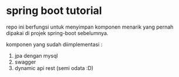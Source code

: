 # spring boot tutorial

repo ini berfungsi untuk menyimpan komponen menarik yang pernah dipakai di projek spring-boot sebelumnya.

komponen yang sudah diimplementasi : 

1. jpa dengan mysql
2. swagger
3. dynamic api rest (semi odata :D)
